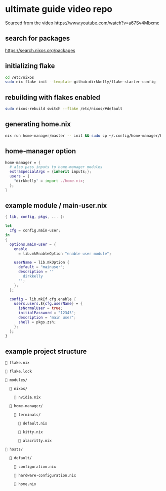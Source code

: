 # ultimate guide video repo

Sourced from the video https://www.youtube.com/watch?v=a67Sv4Mbxmc

## search for packages

https://search.nixos.org/packages

## initializing flake

```bash
cd /etc/nixos
sudo nix flake init --template github:dirkkelly/flake-starter-config
```

## rebuilding with flakes enabled

```bash
sudo nixos-rebuild switch --flake /etc/nixos/#default
```

## generating home.nix

```bash
nix run home-manager/master -- init && sudo cp ~/.config/home-manager/home.nix /etc/nixos/
```

## home-manager option

```nix
home-manager = {
  # also pass inputs to home-manager modules
  extraSpecialArgs = {inherit inputs;};
  users = {
    "dirkkelly" = import ./home.nix;
  };
}
```

## example module / main-user.nix
```nix
{ lib, config, pkgs, ... }:

let
  cfg = config.main-user;
in
{
  options.main-user = {
    enable 
      = lib.mkEnableOption "enable user module";

    userName = lib.mkOption {
      default = "mainuser";
      description = ''
        dirkkelly
      '';
    };
  };

  config = lib.mkIf cfg.enable {
    users.users.${cfg.userName} = {
      isNormalUser = true;
      initialPassword = "12345";
      description = "main user";
      shell = pkgs.zsh;
    };
  };
}
```

## example project structure

```
 flake.nix

 flake.lock

 modules/

   nixos/
    
     nvidia.nix

   home-manager/

     terminals/
      
       default.nix

       kitty.nix

       alacritty.nix

 hosts/

   default/

     configuration.nix

     hardware-configuration.nix

     home.nix
```

